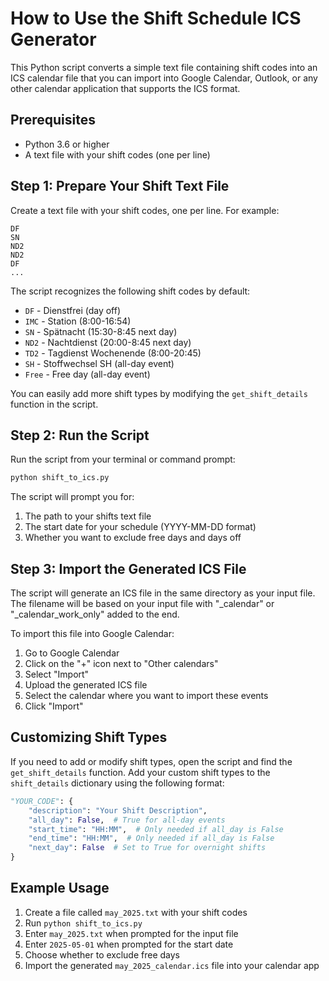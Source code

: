 # How to Use the Shift Schedule ICS Generator

This Python script converts a simple text file containing shift codes into an ICS calendar file that you can import into Google Calendar, Outlook, or any other calendar application that supports the ICS format.

## Prerequisites

- Python 3.6 or higher
- A text file with your shift codes (one per line)

## Step 1: Prepare Your Shift Text File

Create a text file with your shift codes, one per line. For example:

```
DF
SN
ND2
ND2
DF
...
```

The script recognizes the following shift codes by default:

- `DF` - Dienstfrei (day off)
- `IMC` - Station (8:00-16:54)
- `SN` - Spätnacht (15:30-8:45 next day)
- `ND2` - Nachtdienst (20:00-8:45 next day)
- `TD2` - Tagdienst Wochenende (8:00-20:45)
- `SH` - Stoffwechsel SH (all-day event)
- `Free` - Free day (all-day event)

You can easily add more shift types by modifying the `get_shift_details` function in the script.

## Step 2: Run the Script

Run the script from your terminal or command prompt:

```bash
python shift_to_ics.py
```

The script will prompt you for:

1. The path to your shifts text file
2. The start date for your schedule (YYYY-MM-DD format)
3. Whether you want to exclude free days and days off

## Step 3: Import the Generated ICS File

The script will generate an ICS file in the same directory as your input file. The filename will be based on your input file with "_calendar" or "_calendar_work_only" added to the end.

To import this file into Google Calendar:

1. Go to Google Calendar
2. Click on the "+" icon next to "Other calendars"
3. Select "Import"
4. Upload the generated ICS file
5. Select the calendar where you want to import these events
6. Click "Import"

## Customizing Shift Types

If you need to add or modify shift types, open the script and find the `get_shift_details` function. Add your custom shift types to the `shift_details` dictionary using the following format:

```python
"YOUR_CODE": {
    "description": "Your Shift Description", 
    "all_day": False,  # True for all-day events
    "start_time": "HH:MM",  # Only needed if all_day is False
    "end_time": "HH:MM",  # Only needed if all_day is False
    "next_day": False  # Set to True for overnight shifts
}
```

## Example Usage

1. Create a file called `may_2025.txt` with your shift codes
2. Run `python shift_to_ics.py`
3. Enter `may_2025.txt` when prompted for the input file
4. Enter `2025-05-01` when prompted for the start date
5. Choose whether to exclude free days
6. Import the generated `may_2025_calendar.ics` file into your calendar app
